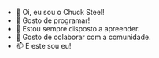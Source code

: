 - 👋 Oi, eu sou o Chuck Steel!
- 👀 Gosto de programar!
- 🌱 Estou sempre disposto a apreender.
- 💞️ Gosto de colaborar com a comunidade.
- 📫 E este sou eu!

<!---
oficialchucksteel/oficialchucksteel is a ✨ special ✨ repository because its `README.md` (this file) appears on your GitHub profile.
You can click the Preview link to take a look at your changes.
--->
